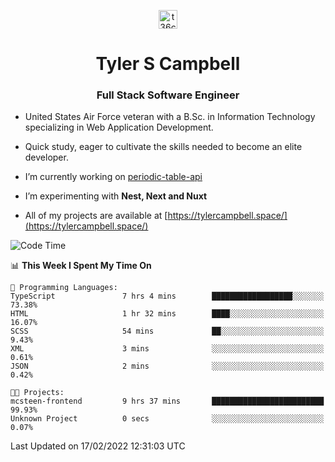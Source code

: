 <p align="center">
<a href="https://www.linkedin.com/in/t36campbell" target="blank"><img align="center" src="https://ik.imagekit.io/t36campbell/Portfolio/linkedin.png.original_m8bbGgPh6.png" alt="t36campbell" height="30" width="30" /></a>
</p>
<h1 align="center">Tyler S Campbell</h1>
<h3 align="center">Full Stack Software Engineer</h3>

* United States Air Force veteran with a B.Sc. in Information Technology specializing in Web Application Development. 

* Quick study, eager to cultivate the skills needed to become an elite developer.

* I’m currently working on [periodic-table-api](https://github.com/t36campbell/periodic-table-api)

* I’m experimenting with **Nest, Next and Nuxt**

* All of my projects are available at [https://tylercampbell.space/](https://tylercampbell.space/)

<!--START_SECTION:waka-->
![Code Time](http://img.shields.io/badge/Code%20Time-1%2C425%20hrs%2031%20mins-blue)

📊 **This Week I Spent My Time On** 

```text
💬 Programming Languages: 
TypeScript               7 hrs 4 mins        ██████████████████░░░░░░░   73.38% 
HTML                     1 hr 32 mins        ████░░░░░░░░░░░░░░░░░░░░░   16.07% 
SCSS                     54 mins             ██░░░░░░░░░░░░░░░░░░░░░░░   9.43% 
XML                      3 mins              ░░░░░░░░░░░░░░░░░░░░░░░░░   0.61% 
JSON                     2 mins              ░░░░░░░░░░░░░░░░░░░░░░░░░   0.42%

🐱‍💻 Projects: 
mcsteen-frontend         9 hrs 37 mins       █████████████████████████   99.93% 
Unknown Project          0 secs              ░░░░░░░░░░░░░░░░░░░░░░░░░   0.07%

```


 Last Updated on 17/02/2022 12:31:03 UTC
<!--END_SECTION:waka-->

